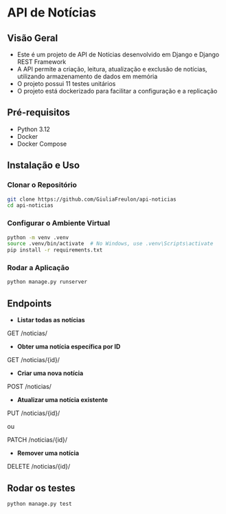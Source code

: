 # API de Notícias

## Visão Geral
- Este é um projeto de API de Notícias desenvolvido em Django e Django REST Framework
- A API permite a criação, leitura, atualização e exclusão de notícias, utilizando armazenamento de dados em memória
- O projeto possui 11 testes unitários
- O projeto está dockerizado para facilitar a configuração e a replicação

## Pré-requisitos
- Python 3.12
- Docker
- Docker Compose

## Instalação e Uso

### Clonar o Repositório
```bash
git clone https://github.com/GiuliaFreulon/api-noticias
cd api-noticias
```

### Configurar o Ambiente Virtual
```bash
python -m venv .venv
source .venv/bin/activate  # No Windows, use .venv\Scripts\activate
pip install -r requirements.txt
```

### Rodar a Aplicação
```bash
python manage.py runserver
```

## Endpoints
- **Listar todas as notícias**
<p>GET /noticias/

- **Obter uma notícia específica por ID**
<p>GET /noticias/{id}/

- **Criar uma nova notícia**
<p>POST /noticias/

- **Atualizar uma notícia existente**
<p>PUT /noticias/{id}/ 
<p>ou
<p>PATCH /noticias/{id}/

- **Remover uma notícia**
<p>DELETE /noticias/{id}/

## Rodar os testes
```bash
python manage.py test
```
